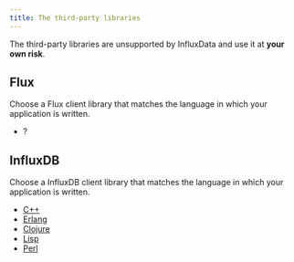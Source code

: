 ```yaml
---
title: The third-party libraries
---
```


The third-party libraries are unsupported by InfluxData and use it at **your own risk**.

## Flux
Choose a Flux client library that matches the language in which your application is written.

* ?

## InfluxDB
Choose a InfluxDB client library that matches the language in which your application is written.

* [C++](https://github.com/d-led/influxdb-cpp-rest)
* [Erlang](https://github.com/gossiperl/erflux)
* [Clojure](https://github.com/olauzon/capacitor)
* [Lisp](https://github.com/mmaul/cl-influxdb)
* [Perl](https://github.com/hirose31/p5-InfluxDB) 
